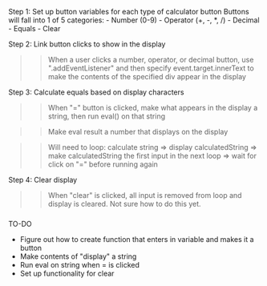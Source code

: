 Step 1: Set up button variables for each type of calculator button
    Buttons will fall into 1 of 5 categories:
    - Number (0-9)
    - Operator (+, -, *, /)
    - Decimal 
    - Equals
    - Clear

Step 2: Link button clicks to show in the display

>> When a user clicks a number, operator, or decimal button, use ".addEventListener" and then specify event.target.innerText to make the contents of the specified div appear in the display

Step 3: Calculate equals based on display characters

>> When "=" button is clicked, make what appears in the display a string, then run eval() on that string

>> Make eval result a number that displays on the display

>> Will need to loop: calculate string => display calculatedString => make calculatedString the first input in the next loop => wait for click on "=" before running again

Step 4: Clear display 

>> When "clear" is clicked, all input is removed from loop and display is cleared. Not sure how to do this yet. 

###
TO-DO
- Figure out how to create function that enters in variable and makes it a button
- Make contents of "display" a string
- Run eval on string when = is clicked
- Set up functionality for clear
